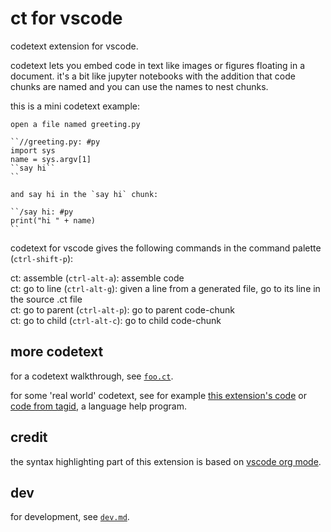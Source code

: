 # ct for vscode

codetext extension for vscode.

codetext lets you embed code in text like images or figures floating
in a document. it's a bit like jupyter notebooks with the addition
that code chunks are named and you can use the names to nest chunks.

this is a mini codetext example:

```
open a file named greeting.py

``//greeting.py: #py
import sys
name = sys.argv[1]
``say hi``
``

and say hi in the `say hi` chunk:

``/say hi: #py
print("hi " + name)
``
```

codetext for vscode gives the following commands in the command
palette (`ctrl-shift-p`):

ct: assemble (`ctrl-alt-a`): assemble code\
ct: go to line (`ctrl-alt-g`): given a line from a generated file, go to its line in the source .ct file\
ct: go to parent (`ctrl-alt-p`): go to parent code-chunk\
ct: go to child (`ctrl-alt-c`): go to child code-chunk

## more codetext

for a codetext walkthrough, see [`foo.ct`](https://github.com/tnustrings/ct-vscode/blob/main/try/foo.ct).

for some 'real world' codetext, see for example [this extension's
code](https://github.com/tnustrings/ct-vscode/blob/main/src/extension.ct)
or [code from
tagid](https://github.com/tnustrings/tagid/blob/main/tagid.ct), a
language help program.

## credit

the syntax highlighting part of this extension is based on [vscode
org mode](https://github.com/vscode-org-mode/vscode-org-mode).

## dev

for development, see [`dev.md`](https://github.com/tnustrings/ct-vscode/blob/main/dev.md).

